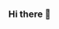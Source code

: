 ### Hi there 👋

<!--
- 🔭 I’m currently working on arts for my portfolio
- 🌱 I’m currently learning motion design and animation
- 👯 I’m looking to collaborate on design works 
- 📫 How to reach me: bruna.aquino2010@gmail.com or brubsaqui@gmail.com
- 😄 Pronouns: she/her
-->

